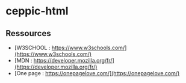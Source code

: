 # ceppic-html

## Ressources
   - [W3SCHOOL : https://www.w3schools.com/](https://www.w3schools.com/)
   - [MDN : https://developer.mozilla.org/fr/](https://developer.mozilla.org/fr/)
   - [One page : https://onepagelove.com/](https://onepagelove.com/)